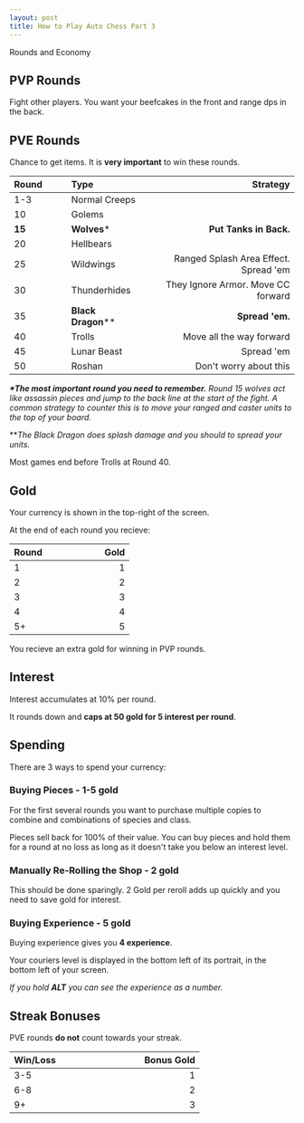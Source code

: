 ```yaml
---
layout: post
title: How to Play Auto Chess Part 3
---
```


Rounds and Economy

## PVP Rounds

Fight other players. You want your beefcakes in the front and range dps in the back.

## PVE Rounds

Chance to get items. It is **very important** to win these rounds.

| Round⠀⠀⠀         |Type⠀⠀⠀  | ⠀⠀⠀⠀⠀⠀⠀⠀⠀⠀⠀⠀Strategy |
| ------------- |:---------------------|----------------------:|
| 1-3           | Normal Creeps         |
| 10            | Golems                |
| **15**            | **Wolves***           | **Put Tanks in Back.**
| 20            | Hellbears             |
| 25            | Wildwings             | Ranged Splash Area Effect. Spread 'em
| 30            | Thunderhides          | They Ignore Armor. Move CC forward
| 35            | **Black Dragon****    | **Spread 'em.**
| 40            | Trolls                | Move all the way forward
| 45            | Lunar Beast           | Spread 'em
| 50            | Roshan                | Don't worry about this

***\*The most important round you need to remember.** Round 15 wolves act like assassin pieces and jump to the back line at the start of the fight. A common strategy to counter this is to move your ranged and caster units to the top of your board.*

***The Black Dragon does splash damage and you should to spread your units.*

Most games end before Trolls at Round 40.

## Gold

Your currency is shown in the top-right of the screen. 

At the end of each round you recieve:

| Round         | ⠀⠀⠀⠀⠀⠀⠀⠀Gold  |
| ------------- |-----:|
| 1             | 1     |
| 2             | 2     |
| 3             | 3     |
| 4             | 4     |
| 5+            | 5     |

You recieve an extra gold for winning in PVP rounds.

## Interest

Interest accumulates at 10% per round. 

It rounds down and **caps at 50 gold for 5 interest per round**.

## Spending

There are 3 ways to spend your currency:
### Buying Pieces - 1-5 gold

For the first several rounds you want to purchase multiple copies to combine and combinations of species and class.

Pieces sell back for 100% of their value. You can buy pieces and hold them for a round at no loss as long as it doesn't take you below an interest level.

### Manually Re-Rolling the Shop - 2 gold

This should be done sparingly. 2 Gold per reroll adds up quickly and you need to save gold for interest.

### Buying Experience - 5 gold

Buying experience gives you **4 experience**. 

Your couriers level is displayed in the bottom left of its portrait, in the bottom left of your screen.

*If you hold **ALT** you can see the experience as a number.*


## Streak Bonuses

PVE rounds **do not** count towards your streak.

| Win/Loss⠀⠀⠀⠀      | ⠀⠀⠀⠀⠀⠀⠀⠀Bonus Gold |
| ------------- |-----:|
| 3-5           | 1     |
| 6-8           | 2     |
| 9+            | 3     |

